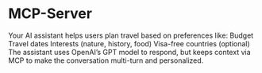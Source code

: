 # MCP-Server
Your AI assistant helps users plan travel based on preferences like:  Budget  Travel dates  Interests (nature, history, food)  Visa-free countries (optional)  The assistant uses OpenAI’s GPT model to respond, but keeps context via MCP to make the conversation multi-turn and personalized.

